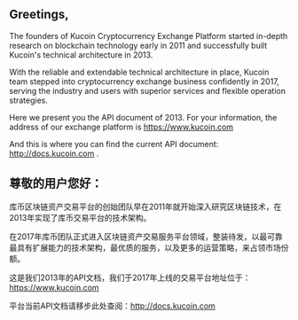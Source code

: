## Greetings,


The founders of Kucoin Cryptocurrency Exchange Platform started in-depth research on blockchain technology early in 2011 and successfully built Kucoin's technical architecture in 2013.

With the reliable and extendable technical architecture in place, Kucoin team stepped into cryptocurrency exchange business confidently in 2017, serving the industry and users with superior services and flexible operation strategies.

Here we present you the API document of 2013. For your information, the address of our exchange platform is https://www.kucoin.com

And this is where you can find the current API document: http://docs.kucoin.com .


## 尊敬的用户您好：

库币区块链资产交易平台的创始团队早在2011年就开始深入研究区块链技术，在2013年实现了库币交易平台的技术架构。

在2017年库币团队正式进入区块链资产交易服务平台领域，整装待发，以最可靠最具有扩展能力的技术架构，最优质的服务，以及更多的运营策略，来占领市场份额。

这是我们2013年的API文档，我们于2017年上线的交易平台地址位于：https://www.kucoin.com

平台当前API文档请移步此处查阅：http://docs.kucoin.com
